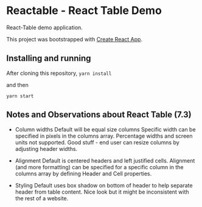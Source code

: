 # Reactable - React Table Demo

React-Table demo application.

This project was bootstrapped with [Create React App](https://github.com/facebook/create-react-app).

## Installing and running
After cloning this repository, 
`yarn install`

and then

`yarn start`

## Notes and Observations about  React Table (7.3)

* Column widths
Default will be equal size columns
Specific width can be specified in pixels in the columns array.  Percentage widths and screen units not supported.
Good stuff - end user can resize columns by adjusting header widths.

* Alignment
Default is centered headers and left justified cells.
Alignment (and more formatting) can be specified for a specific column in the columns array by defining Header and Cell properties.

* Styling
Default uses box shadow on bottom of header to help separate header from table content.  Nice look but it might be inconsistent with the rest of a website.
